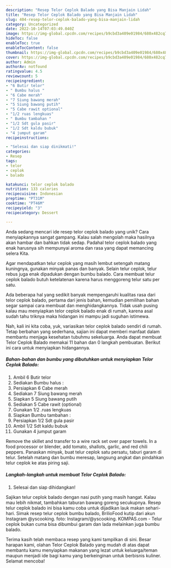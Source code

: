```yaml
---
description: "Resep Telor Ceplok Balado yang Bisa Manjain Lidah"
title: "Resep Telor Ceplok Balado yang Bisa Manjain Lidah"
slug: 404-resep-telor-ceplok-balado-yang-bisa-manjain-lidah
category: Uncategorized
date: 2022-10-14T07:03:49.040Z
image: https://img-global.cpcdn.com/recipes/b9cbd3a409e01984/680x482cq70/telor-ceplok-balado-foto-resep-utama.jpg
hideToc: false
enableToc: true
enableTocContent: false
thumbnail: https://img-global.cpcdn.com/recipes/b9cbd3a409e01984/680x482cq70/telor-ceplok-balado-foto-resep-utama.jpg
cover: https://img-global.cpcdn.com/recipes/b9cbd3a409e01984/680x482cq70/telor-ceplok-balado-foto-resep-utama.jpg
author: Admin
authorAv: notfound
ratingvalue: 4.5
reviewcount: 5
recipeingredient:
- "6 Butir telor"
- " Bumbu halus "
- "6 Cabe merah"
- "7 Siung bawang merah"
- "5 Siung bawang putih"
- "5 Cabe rawit optional"
- "1/2 ruas lengkuas"
- " Bumbu tambahan "
- "1/2 Sdt gula pasir"
- "1/2 Sdt kaldu bubuk"
- "4 jumput garam"
recipeinstructions:

- "Selesai dan siap dinikmati!"
categories:
- Resep
tags:
- telor
- ceplok
- balado

katakunci: telor ceplok balado 
nutrition: 133 calories
recipecuisine: Indonesian
preptime: "PT31M"
cooktime: "PT46M"
recipeyield: "3"
recipecategory: Dessert

---
```





Anda sedang mencari ide resep telor ceplok balado yang unik? Cara menyiapkannya sangat gampang. Kalau salah mengolah maka hasilnya akan hambar dan bahkan tidak sedap. Padahal telor ceplok balado yang enak harusnya sih mempunyai aroma dan rasa yang dapat memancing selera Kita.





Agar mendapatkan telur ceplok yang masih lembut setengah matang kuningnya, gunakan minyak panas dan banyak. Selain telur ceplok, telur rebus juga enak dipadukan dengan bumbu balado. Cara membuat telur ceplok balado butuh ketelatenan karena harus menggoreng telur satu per satu.

Ada beberapa hal yang sedikit banyak mempengaruhi kualitas rasa dari telor ceplok balado, pertama dari jenis bahan, kemudian pemilihan bahan segar sampai cara membuat dan menghidangkannya. Tidak usah pusing kalau mau menyiapkan telor ceplok balado enak di rumah, karena asal sudah tahu triknya maka hidangan ini mampu jadi suguhan istimewa.






Nah, kali ini kita coba, yuk, variasikan telor ceplok balado sendiri di rumah. Tetap berbahan yang sederhana, sajian ini dapat memberi manfaat dalam membantu menjaga kesehatan tubuhmu sekeluarga. Anda dapat membuat Telor Ceplok Balado memakai 11 bahan dan 0 langkah pembuatan. Berikut ini cara untuk menyiapkan hidangannya.

<!--inarticleads1-->

##### Bahan-bahan dan bumbu yang dibutuhkan untuk menyiapkan Telor Ceplok Balado:

1. Ambil 6 Butir telor
1. Sediakan  Bumbu halus :
1. Persiapkan 6 Cabe merah
1. Sediakan 7 Siung bawang merah
1. Siapkan 5 Siung bawang putih
1. Sediakan 5 Cabe rawit (optional)
1. Gunakan 1/2 .ruas lengkuas
1. Siapkan  Bumbu tambahan :
1. Persiapkan 1/2 Sdt gula pasir
1. Ambil 1/2 Sdt kaldu bubuk
1. Gunakan 4 jumput garam


Remove the skillet and transfer to a wire rack set over paper towels. In a food processor or blender, add tomato, shallots, garlic, and red chili peppers. Panaskan minyak, buat telur ceplok satu persatu, taburi garam di telur. Setelah matang dan bumbu meresap, langsung angkat dan pindahkan telur ceplok ke atas piring saji. 

<!--inarticleads2-->

##### Langkah-langkah untuk membuat Telor Ceplok Balado:


1. Selesai dan siap dihidangkan!

Sajikan telur ceplok balado dengan nasi putih yang masih hangat. Kalau mau lebih nikmat, tambahkan taburan bawang goreng secukupnya. Resep telur ceplok balado ini bisa kamu coba untuk dijadikan lauk makan sehari-hari. Simak resep telur ceplok bumbu balado, BrilioFood kutip dari akun Instagram @yscooking. foto: Instagram/@yscooking. KOMPAS.com - Telur ceplok bukan cuma bisa dibumbui garam dan lada melainkan juga bumbu balado. 

Terima kasih telah membaca resep yang kami tampilkan di sini. Besar harapan kami, olahan Telor Ceplok Balado yang mudah di atas dapat membantu kamu menyiapkan makanan yang lezat untuk keluarga/teman maupun menjadi ide bagi kamu yang berkeinginan untuk berbisnis kuliner. Selamat mencoba!
